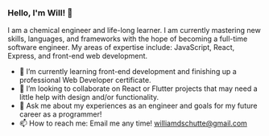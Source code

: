 ### Hello, I'm Will! 👋

I am a chemical engineer and life-long learner. I am currently mastering new skills, languages, and
frameworks with the hope of becoming a full-time software engineer. My areas of expertise include: 
JavaScript, React, Express, and front-end web development.

- 🌱 I’m currently learning front-end development and finishing up a professional Web Developer certificate.
- 👯 I’m looking to collaborate on React or Flutter projects that may need a little help with design and/or functionality.
- 💬 Ask me about my experiences as an engineer and goals for my future career as a programmer!
- 📫 How to reach me: Email me any time! <williamdschutte@gmail.com>
